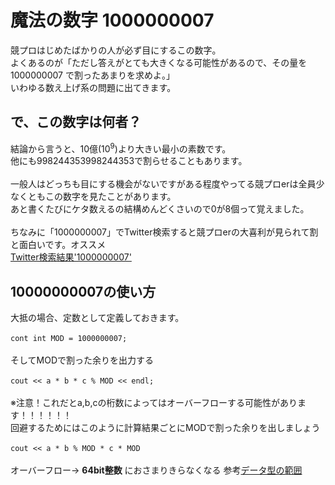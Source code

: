 # 魔法の数字 1000000007

競プロはじめたばかりの人が必ず目にするこの数字。  
よくあるのが「ただし答えがとても大きくなる可能性があるので、その量を 1000000007 で割ったあまりを求めよ。」  
いわゆる数え上げ系の問題に出てきます。

## で、この数字は何者？

結論から言うと、10億(10<sup>9</sup>)より大きい最小の素数です。  
他にも998244353998244353で割らせることもあります。  
<br>
一般人はどっちも目にする機会がないですがある程度やってる競プロerは全員少なくともこの数字を見たことがあります。  
あと書くたびにケタ数えるの結構めんどくさいので0が8個って覚えました。  
<br>
ちなみに「1000000007」でTwitter検索すると競プロerの大喜利が見られて割と面白いです。オススメ  
[Twitter検索結果'1000000007'](https://twitter.com/search?q=1000000007&src=typed_query)

## 10000000007の使い方

大抵の場合、定数として定義しておきます。  
<br>
`cont int MOD = 1000000007;`  
<br>
そしてMODで割った余りを出力する  
<br>
`cout << a * b * c % MOD << endl;`  
<br>
※注意！これだとa,b,cの桁数によってはオーバーフローする可能性があります！！！！！！  
回避するためにはこのように計算結果ごとにMODで割った余りを出しましょう  
<br>
`cout << a * b % MOD * c * MOD`  
<br>
オーバーフロー→
**64bit整数**
におさまりきらなくなる
参考[データ型の範囲](https://docs.microsoft.com/ja-jp/cpp/cpp/data-type-ranges?view=vs-2019)  
